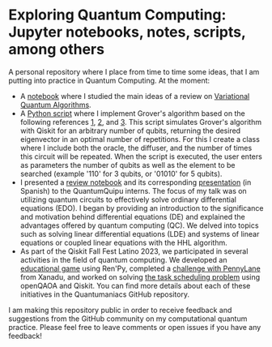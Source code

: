 # Exploring Quantum Computing: Jupyter notebooks, notes, scripts, among others

A personal repository where I place from time to time some ideas, that I am putting into practice in Quantum Computing. At the moment:

- A [notebook](VQA_StudyNotebook.ipynb) where I studied the main ideas of a review on [Variational Quantum Algorithms](https://arxiv.org/abs/2012.09265).
- A [Python script](groversAlgorithm.py) where I implement Grover's algorithm based on the following references [1](https://arxiv.org/abs/quant-ph/9605043), [2](https://learn.qiskit.org/course/ch-algorithms/grovers-algorithm), and [3](https://samuraigab.medium.com/onde-está-o-wally-algoritmo-quântico-de-busca-grover-71fc82a41baf). This script simulates Grover's algorithm with Qiskit for an arbitrary number of qubits, returning the desired eigenvector in an optimal number of repetitions. For this I create a class where I include both the oracle, the diffuser, and the number of times this circuit will be repeated. When the script is executed, the user enters as parameters the number of qubits as well as the element to be searched (example '110' for 3 qubits, or '01010' for 5 qubits).
- I presented a [review notebook](https://github.com/CarolinaPerdomo/studyingQC/blob/main/Review_EDO_QC/Quantum%20Circuits%20%26%20Ordinary%20Differentiable%20Equations.ipynb) and its corresponding [presentation](https://github.com/CarolinaPerdomo/studyingQC/blob/main/Review_EDO_QC/edo_eq_circuito_cuantico.pdf) (in Spanish) to the QuantumQuipu interns. The focus of my talk was on utilizing quantum circuits to effectively solve ordinary differential equations (EDO). I began by providing an introduction to the significance and motivation behind differential equations (DE) and explained the advantages offered by quantum computing (QC). We delved into topics such as solving linear differential equations (LDE) and systems of linear equations or coupled linear equations with the HHL algorithm.
- As part of the Qiskit Fall Fest Latino 2023, we participated in several activities in the field of quantum computing. We developed an [educational game](https://github.com/Quantumaniacs/escuela-de-computacion-cuantica-2023/tree/main/challenges/PIQUE%20challenge) using Ren'Py, completed a [challenge with PennyLane](https://github.com/Quantumaniacs/escuela-de-computacion-cuantica-2023/blob/main/challenges/xanadu%20challenge/Quantumaniacs%20Solution.ipynb) from Xanadu, and worked on solving [the task scheduling problem](https://github.com/Quantumaniacs/escuela-de-computacion-cuantica-2023/blob/main/hackathon/hackathon_qiskitbackend_challenge-openqaoa.ipynb) using openQAOA and Qiskit. You can find more details about each of these initiatives in the Quantumaniacs GitHub repository.

I am making this repository public in order to receive feedback and suggestions from the GitHub community on my computational quantum practice. Please feel free to leave comments or open issues if you have any feedback!
